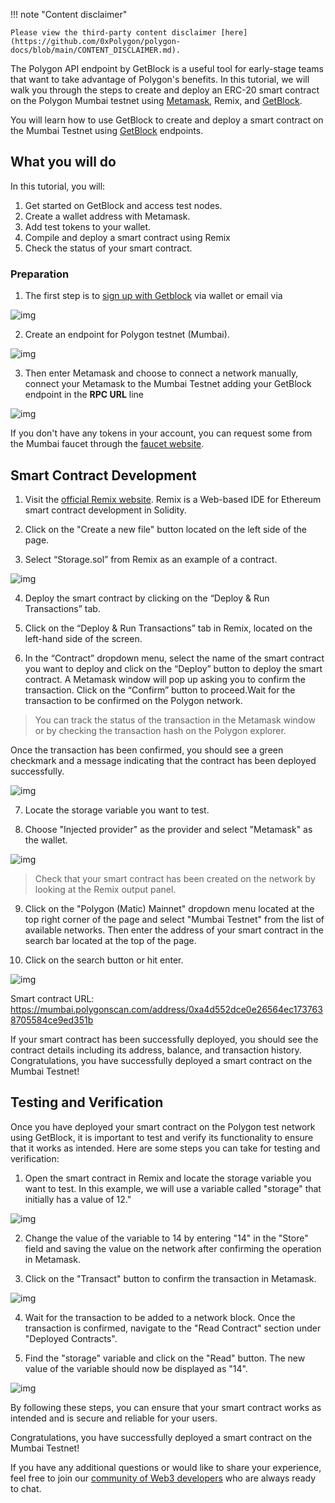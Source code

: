 !!! note "Content disclaimer"

    Please view the third-party content disclaimer [here](https://github.com/0xPolygon/polygon-docs/blob/main/CONTENT_DISCLAIMER.md).

The Polygon API endpoint by GetBlock is a useful tool for early-stage teams that want to take advantage of Polygon's benefits. In this tutorial, we will walk you through the steps to create and deploy an ERC-20 smart contract on the Polygon Mumbai testnet using [Metamask](https://metamask.io/), Remix, and [GetBlock](https://getblock.io/nodes/matic/).

You will learn how to use GetBlock to create and deploy a smart contract on the Mumbai Testnet using [GetBlock](https://getblock.io/) endpoints.

## What you will do

In this tutorial, you will:

1. Get started on GetBlock and access test nodes.
2. Create a wallet address with Metamask.
3. Add test tokens to your wallet.
4. Compile and deploy a smart contract using Remix
5. Check the status of your smart contract.

### Preparation

1. The first step is to [sign up with Getblock](https://account.getblock.io/sign-in) via wallet or email via

  ![img](https://storage.getblock.io/web/blog/article-images/img1+(2).png)

2. Create an endpoint for Polygon testnet (Mumbai).

  ![img](https://storage.getblock.io/web/blog/article-images/img2+(1).png)

3. Then enter Metamask and choose to connect a network manually, connect your Metamask to the Mumbai Testnet adding your GetBlock endpoint in the **RPC URL** line

  ![img](https://storage.getblock.io/web/blog/article-images/imga3.png)

If you don't have any tokens in your account, you can request some from the Mumbai faucet through the [faucet website](https://faucet.polygon.technology/).

## Smart Contract Development

1. Visit the [official Remix website](https://remix.ethereum.org/). Remix is a Web-based IDE for Ethereum smart contract development in Solidity.

2. Click on the "Create a new file" button located on the left side of the page.

3. Select “Storage.sol” from Remix as an example of a contract.

  ![img](https://storage.getblock.io/web/blog/article-images/imga4.png)

4. Deploy the smart contract by clicking on the “Deploy & Run Transactions” tab.

5. Click on the “Deploy & Run Transactions” tab in Remix, located on the left-hand side of the screen.

6. In the “Contract” dropdown menu, select the name of the smart contract you want to deploy and click on the “Deploy” button to deploy the smart contract.
A Metamask window will pop up asking you to confirm the transaction. Click on the “Confirm” button to proceed.Wait for the transaction to be confirmed on the Polygon network.

> You can track the status of the transaction in the Metamask window or by checking the transaction hash on the Polygon explorer.

Once the transaction has been confirmed, you should see a green checkmark and a message indicating that the contract has been deployed successfully.

  ![img](https://storage.getblock.io/web/blog/article-images/imga5.png)

7. Locate the storage variable you want to test.

8. Choose "Injected provider" as the provider and select "Metamask" as the wallet.

 ![img](https://storage.getblock.io/web/blog/article-images/imga6.png)

> Check that your smart contract has been created on the network by looking at the Remix output panel.

9. Click on the "Polygon (Matic) Mainnet" dropdown menu located at the top right corner of the page and select "Mumbai Testnet" from the list of available networks. Then enter the address of your smart contract in the search bar located at the top of the page.

10. Click on the search button or hit enter.

 ![img](https://storage.getblock.io/web/blog/article-images/img6+(1).png)

Smart contract URL: <https://mumbai.polygonscan.com/address/0xa4d552dce0e26564ec1737638705584ce9ed351b>

If your smart contract has been successfully deployed, you should see the contract details including its address, balance, and transaction history. Congratulations, you have successfully deployed a smart contract on the Mumbai Testnet!

## Testing and Verification

Once you have deployed your smart contract on the Polygon test network using GetBlock, it is important to test and verify its functionality to ensure that it works as intended. Here are some steps you can take for testing and verification:

1. Open the smart contract in Remix and locate the storage variable you want to test. In this example, we will use a variable called "storage" that initially has a value of 12."

 ![img](https://storage.getblock.io/web/blog/article-images/img7+(1).png)

2. Change the value of the variable to 14 by entering "14" in the "Store" field and saving the value on the network after confirming the operation in Metamask.

3. Click on the "Transact" button to confirm the transaction in Metamask.

 ![img](https://storage.getblock.io/web/blog/article-images/imga10.png)

4. Wait for the transaction to be added to a network block. Once the transaction is confirmed, navigate to the "Read Contract" section under "Deployed Contracts".

5. Find the "storage" variable and click on the "Read" button. The new value of the variable should now be displayed as "14".

 ![img](https://storage.getblock.io/web/blog/article-images/img9+(1).png)

By following these steps, you can ensure that your smart contract works as intended and is secure and reliable for your users.

Congratulations, you have successfully deployed a smart contract on the Mumbai Testnet!

If you have any additional questions or would like to share your experience, feel free to join our [community of Web3 developers](https://discord.gg/Jb9UZZUHN7) who are always ready to chat.
